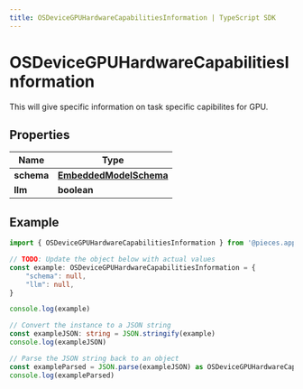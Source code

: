 ```yaml
---
title: OSDeviceGPUHardwareCapabilitiesInformation | TypeScript SDK
---
```



# OSDeviceGPUHardwareCapabilitiesInformation

This will give specific information on task specific capibilites for GPU.

## Properties

Name | Type
------------ | -------------
**schema** | [**EmbeddedModelSchema**](EmbeddedModelSchema)
**llm** | **boolean**

## Example

```typescript
import { OSDeviceGPUHardwareCapabilitiesInformation } from '@pieces.app/pieces-os-client'

// TODO: Update the object below with actual values
const example: OSDeviceGPUHardwareCapabilitiesInformation = {
    "schema": null,
    "llm": null,
}

console.log(example)

// Convert the instance to a JSON string
const exampleJSON: string = JSON.stringify(example)
console.log(exampleJSON)

// Parse the JSON string back to an object
const exampleParsed = JSON.parse(exampleJSON) as OSDeviceGPUHardwareCapabilitiesInformation
console.log(exampleParsed)
```


